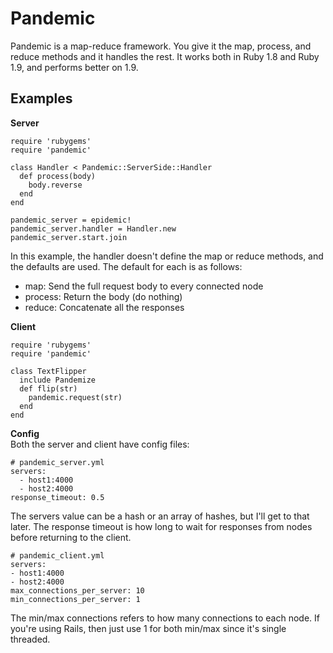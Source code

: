 # Pandemic
Pandemic is a map-reduce framework. You give it the map, process, and reduce methods and it handles the rest. It works both in Ruby 1.8 and Ruby 1.9, and performs better on 1.9.

## Examples
**Server**  

    
    require 'rubygems'
    require 'pandemic'

    class Handler < Pandemic::ServerSide::Handler
      def process(body)
        body.reverse
      end
    end

    pandemic_server = epidemic!
    pandemic_server.handler = Handler.new
    pandemic_server.start.join

In this example, the handler doesn't define the map or reduce methods, and the defaults are used. The default for each is as follows:
* map: Send the full request body to every connected node
* process: Return the body (do nothing)
* reduce: Concatenate all the responses

**Client**  


    require 'rubygems'
    require 'pandemic'

    class TextFlipper
      include Pandemize
      def flip(str)
        pandemic.request(str)
      end
    end


**Config**  
Both the server and client have config files:


    # pandemic_server.yml
    servers:
      - host1:4000
      - host2:4000
    response_timeout: 0.5

The servers value can be a hash or an array of hashes, but I'll get to that later.
The response timeout is how long to wait for responses from nodes before returning to the client.

    # pandemic_client.yml
    servers:
    - host1:4000
    - host2:4000
    max_connections_per_server: 10
    min_connections_per_server: 1
The min/max connections refers to how many connections to each node. If you're using Rails, then just use 1 for both min/max since it's single threaded.